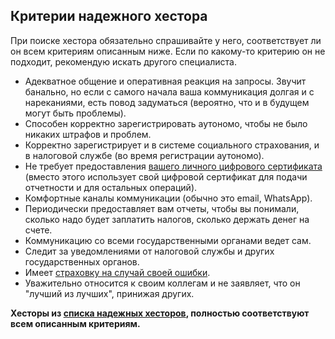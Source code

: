 ## Критерии надежного хестора

При поиске хестора обязательно спрашивайте у него, соответствует ли он всем критериям описанным ниже. Если по
какому-то критерию он не подходит, рекомендую искать другого специалиста.

- Адекватное общение и оперативная реакция на запросы. Звучит банально, но если с самого начала ваша коммуникация
  долгая и с нареканиями, есть повод задуматься (вероятно, что и в будущем могут быть проблемы).
- Способен корректно зарегистрировать аутономо, чтобы не было никаких штрафов и проблем.
- Корректно зарегистрирует и в системе социального страхования, и в налоговой службе (во время регистрации аутономо).
- Не требует предоставления [вашего личного цифрового сертификата](#предоставление-цифрового-сертификата-хестору)
  (вместо этого использует свой цифровой сертификат для подачи отчетности и для остальных операций).
- Комфортные каналы коммуникации (обычно это email, WhatsApp).
- Периодически предоставляет вам отчеты, чтобы вы понимали, сколько надо будет заплатить налогов, сколько держать
  денег на счете.
- Коммуникацию со всеми государственными органами ведет сам.
- Следит за уведомлениями от налоговой службы и других государственных органов.
- Имеет [страховку на случай своей ошибки](#ответственность-хестора).
- Уважительно относится к своим коллегам и не заявляет, что он "лучший из лучших", принижая других.

**Хесторы из [списка надежных хесторов](#надежные-хесторы), полностью соответствуют всем описанным критериям.**
